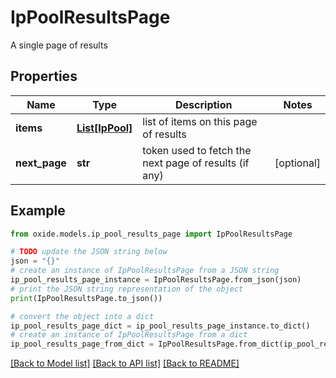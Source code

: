 # IpPoolResultsPage

A single page of results

## Properties

Name | Type | Description | Notes
------------ | ------------- | ------------- | -------------
**items** | [**List[IpPool]**](IpPool.md) | list of items on this page of results | 
**next_page** | **str** | token used to fetch the next page of results (if any) | [optional] 

## Example

```python
from oxide.models.ip_pool_results_page import IpPoolResultsPage

# TODO update the JSON string below
json = "{}"
# create an instance of IpPoolResultsPage from a JSON string
ip_pool_results_page_instance = IpPoolResultsPage.from_json(json)
# print the JSON string representation of the object
print(IpPoolResultsPage.to_json())

# convert the object into a dict
ip_pool_results_page_dict = ip_pool_results_page_instance.to_dict()
# create an instance of IpPoolResultsPage from a dict
ip_pool_results_page_from_dict = IpPoolResultsPage.from_dict(ip_pool_results_page_dict)
```
[[Back to Model list]](../README.md#documentation-for-models) [[Back to API list]](../README.md#documentation-for-api-endpoints) [[Back to README]](../README.md)


